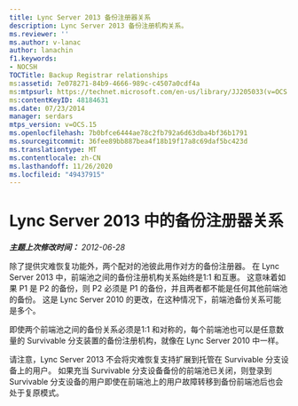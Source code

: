 ```yaml
---
title: Lync Server 2013 备份注册器关系
description: Lync Server 2013 备份注册机构关系。
ms.reviewer: ''
ms.author: v-lanac
author: lanachin
f1.keywords:
- NOCSH
TOCTitle: Backup Registrar relationships
ms:assetid: 7e078271-84b9-4666-989c-c4507a0cdf4a
ms:mtpsurl: https://technet.microsoft.com/en-us/library/JJ205033(v=OCS.15)
ms:contentKeyID: 48184631
ms.date: 07/23/2014
manager: serdars
mtps_version: v=OCS.15
ms.openlocfilehash: 7b0bfce6444ae78c2fb792a6d63dba4bf36b1791
ms.sourcegitcommit: 36fee89bb887bea4f18b19f17a8c69daf5bc423d
ms.translationtype: MT
ms.contentlocale: zh-CN
ms.lasthandoff: 11/26/2020
ms.locfileid: "49437915"
---
```

# <a name="backup-registrar-relationships-in-lync-server-2013"></a>Lync Server 2013 中的备份注册器关系

<div data-xmlns="http://www.w3.org/1999/xhtml">

<div class="topic" data-xmlns="http://www.w3.org/1999/xhtml" data-msxsl="urn:schemas-microsoft-com:xslt" data-cs="https://msdn.microsoft.com/">

<div data-asp="https://msdn2.microsoft.com/asp">



</div>

<div id="mainSection">

<div id="mainBody">

<span> </span>

_**主题上次修改时间：** 2012-06-28_

除了提供灾难恢复功能外，两个配对的池彼此用作对方的备份注册器。 在 Lync Server 2013 中，前端池之间的备份注册机构关系始终是1:1 和互惠。 这意味着如果 P1 是 P2 的备份，则 P2 必须是 P1 的备份，并且两者都不能是任何其他前端池的备份。 这是 Lync Server 2010 的更改，在这种情况下，前端池备份关系可能是多个。

即使两个前端池之间的备份关系必须是1:1 和对称的，每个前端池也可以是任意数量的 Survivable 分支装置的备份注册机构，就像在 Lync Server 2010 中一样。

请注意，Lync Server 2013 不会将灾难恢复支持扩展到托管在 Survivable 分支设备上的用户。 如果充当 Survivable 分支设备备份的前端池已关闭，则登录到 Survivable 分支设备的用户即使在前端池上的用户故障转移到备份前端池后也会处于复原模式。

</div>

<span> </span>

</div>

</div>

</div>

